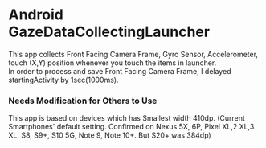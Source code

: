 # Android GazeDataCollectingLauncher
This app collects Front Facing Camera Frame, Gyro Sensor, Accelerometer, touch (X,Y) position whenever you touch the items in launcher.<br>
In order to process and save Front Facing Camera Frame, I delayed startingActivity by 1sec(1000ms).<br>
### Needs Modification for Others to Use
This app is based on devices which has Smallest width 410dp. (Current Smartphones' default setting. Confirmed on Nexus 5X, 6P, Pixel XL,2 XL,3 XL, S8, S9+, S10 5G, Note 9, Note 10+. But S20+ was 384dp)

